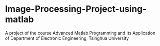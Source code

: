 # Image-Processing-Project-using-matlab
A project of the course Advanced Matlab Programming and Its Application of Department of Electronic Engineering, Tsinghua University
